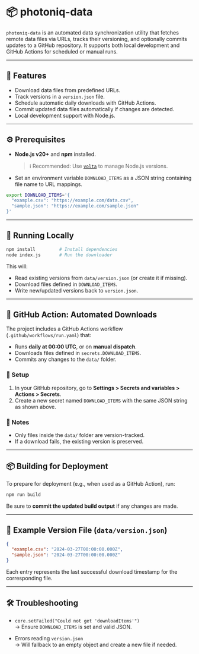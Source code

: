 # 📦 photoniq-data

`photoniq-data` is an automated data synchronization utility that fetches remote data files via URLs, tracks their versioning, and optionally commits updates to a GitHub repository. It supports both local development and GitHub Actions for scheduled or manual runs.

---

## 🚀 Features

- Download data files from predefined URLs.
- Track versions in a `version.json` file.
- Schedule automatic daily downloads with GitHub Actions.
- Commit updated data files automatically if changes are detected.
- Local development support with Node.js.

---

## ⚙️ Prerequisites

- **Node.js v20+** and **npm** installed.
  > ℹ️ Recommended: Use [`volta`](https://volta.sh) to manage Node.js versions.

- Set an environment variable `DOWNLOAD_ITEMS` as a JSON string containing file name to URL mappings.

```bash
export DOWNLOAD_ITEMS='{
  "example.csv": "https://example.com/data.csv",
  "sample.json": "https://example.com/sample.json"
}'
```

---

## 🧪 Running Locally

```bash
npm install         # Install dependencies
node index.js       # Run the downloader
```

This will:
- Read existing versions from `data/version.json` (or create it if missing).
- Download files defined in `DOWNLOAD_ITEMS`.
- Write new/updated versions back to `version.json`.

---

## 🚀 GitHub Action: Automated Downloads

The project includes a GitHub Actions workflow (`.github/workflows/run.yaml`) that:

- Runs **daily at 00:00 UTC**, or on **manual dispatch**.
- Downloads files defined in `secrets.DOWNLOAD_ITEMS`.
- Commits any changes to the `data/` folder.

### 🔐 Setup

1. In your GitHub repository, go to **Settings > Secrets and variables > Actions > Secrets**.
2. Create a new secret named `DOWNLOAD_ITEMS` with the same JSON string as shown above.

### 📝 Notes

- Only files inside the `data/` folder are version-tracked.
- If a download fails, the existing version is preserved.

---

## 📦 Building for Deployment

To prepare for deployment (e.g., when used as a GitHub Action), run:

```bash
npm run build
```

Be sure to **commit the updated build output** if any changes are made.

---

## 🧾 Example Version File (`data/version.json`)

```json
{
  "example.csv": "2024-03-27T00:00:00.000Z",
  "sample.json": "2024-03-27T00:00:00.000Z"
}
```

Each entry represents the last successful download timestamp for the corresponding file.

---

## 🛠️ Troubleshooting

- `core.setFailed("Could not get 'downloadItems'")`  
  → Ensure `DOWNLOAD_ITEMS` is set and valid JSON.

- Errors reading `version.json`  
  → Will fallback to an empty object and create a new file if needed.
